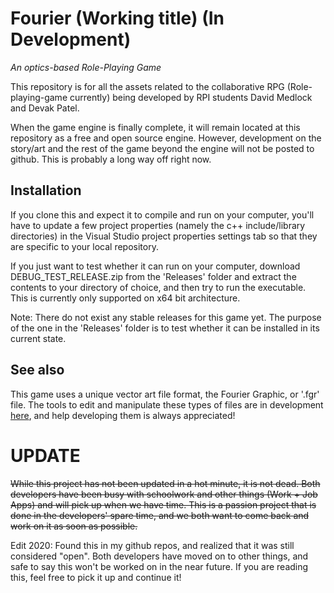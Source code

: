 # Fourier (Working title) (In Development)
*An optics-based Role-Playing Game*

This repository is for all the assets related to the collaborative RPG (Role-playing-game currently) being developed by RPI students David Medlock and Devak Patel.

When the game engine is finally complete, it will remain located at this repository as a free and open source engine. However, development on the story/art and the rest of the game beyond the engine will not be posted to github. This is probably a long way off right now.
## Installation
If you clone this and expect it to compile and run on your computer, you'll have to update a few project properties (namely the c++ include/library directories) in the Visual Studio project properties settings tab so that they are specific to your local repository.

If you just want to test whether it can run on your computer, download DEBUG_TEST_RELEASE.zip from the 'Releases' folder and extract the contents to your directory of choice, and then try to run the executable. This is currently only supported on x64 bit architecture.

Note: There do not exist any stable releases for this game yet. The purpose of the one in the 'Releases' folder is to test whether it can be installed in its current state.

## See also
This game uses a unique vector art file format, the Fourier Graphic, or '.fgr' file. The tools to edit and manipulate these types of files are in development [here](https://github.com/Metalsofa/FGR-Suite), and help developing them is always appreciated!


# UPDATE

~~While this project has not been updated in a hot minute, it is not dead. Both developers have been busy with schoolwork and other things (Work + Job Apps) and will pick up when we have time. This is a passion project that is done in the developers' spare time, and we both want to come back and work on it as soon as possible.~~

Edit 2020: Found this in my github repos, and realized that it was still considered "open". Both developers have moved on to other things, and safe to say this won't be worked on in the near future. If you are reading this, feel free to pick it up and continue it!
